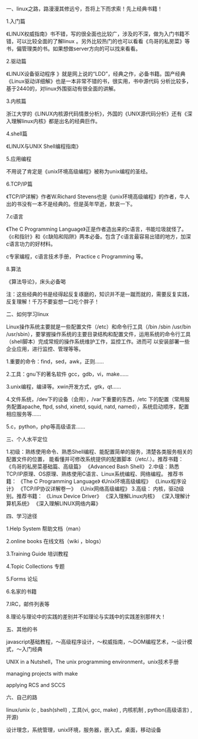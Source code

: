 一、linux之路，路漫漫其修远兮，吾将上下而求索！先上经典书籍！

1.入门篇

《LINUX权威指南》书不错，写的很全面也比较广，涉及的不深，做为入门书籍不错，可以比较全面的了解linux 。另外比较热门的也可以看看《鸟哥的私房菜》等书，偏管理类的书。如果想做server方向的可以找来看看。

2.驱动篇

《LINUX设备驱动程序 》就是网上说的“LDD”，经典之作，必备书籍。国产经典《Linux驱动详细解》也是一本非常不错的书，很实用，书中源代码 分析比较多，基于2440的，对linux外围驱动有很全面的讲解。

3.内核篇

浙江大学的《LINUX内核源代码情景分析》，外国的《UNIX源代码分析》还有《深入理解linux内核》都是出名的经典巨作。

4.shell篇

《LINUX与UNIX Shell编程指南》

5.应用编程

不用说了肯定是《unix环境高级编程》被称为unix编程的圣经。

6.TCP/IP篇

《TCP/IP详解》作者W.Richard Stevens也是《unix环境高级编程》的作者，牛人出的书没有一本不是经典的。但是英年早逝，默哀一下。

7.c语言

《The C Programming Language》正是作者造出来的c语言，书能垃圾就怪了。
《c和指针》和《c缺陷和陷阱》两本必备。包含了c语言最容易出错的地方，加深c语言功力的好材料。

c专家编程，c语言技术手册， Practice c Programming 等。

8.算法

《算法导论》，床头必备喝

注：这些经典的书是经得起反复琢磨的，知识并不是一蹴而就的，需要反复实践，反复理解！千万不要妄想一口吃个胖子！

 

二、如何学习linux

Linux操作系统主要就是一些配置文件（/etc）和命令行工具（/bin /sbin /usr/bin /usr/sbin），要掌握操作系统的主要目录结构和配置文件，运用系统的命令行工具（shell脚本）完成常规的操作系统维护工作，监控工作。进而可 以安装部署一些企业应用，进行监控、管理等等。

1.重要的命令：find，sed，awk，正则……

2.工具：gnu下的著名软件 gcc，gdb，vi，make……

3.unix编程，编译等。xwin开发方式，gtk，qt……

4.文件系统，/dev下的设备（会用），/var下重要的东西，/etc 下的配置（常用服务配置apache, ftpd, sshd, xinetd, squid, natd, named），系统启动顺序，配置相应服务等……

5.c，python，php等高级语言……

 

三、个人水平定位

1.初级：熟练使用命令、熟悉Shell编程、能配置简单的服务，清楚各类服务相关的配置文件的位置， 能看懂并可修改系统提供的配置脚本（/etc/*.*）。推荐书籍：
《鸟哥的私房菜基础篇、高级篇》
《Advanced Bash Shell》
2.中级：熟悉TCP/IP原理、OS原理、熟练使用C语言、Linux系统编程、网络编程。 推荐书籍：
《The C Programming Language》
《Unix环境高级编程》
《Linux程序设计》
《TCP/IP协议详解卷一》
《Unix网络高级编程》
3.高级： 内核，驱动级别。推荐书籍：
《Linux Device Driver》
《深入理解Linux内核》
《深入理解计算机系统》
《深入理解LINUX网络内幕》

 

四、学习途径

1.Help System  帮助文档（man）

2.online books  在线文档（wiki ，blogs）

3.Training Guide   培训教程

4.Topic Collections  专题

5.Forms           论坛

6.名家的书籍

7.IRC，邮件列表等

8.理论与理论中的实践的差别并不如理论与实践中的实践差别那样大！

 

五、其他的书

javascript基础教程，～高级程序设计，～权威指南，～DOM编程艺术，～设计模式，～入门经典

UNIX in a Nutshell，The unix programming environment，unix技术手册

managing projects with make

applying RCS and SCCS

 

六、自己的路

linux/unix (c , bash(shell) , 工具(vi, gcc, make) , 内核机制 , python(高级语言) , 开源)

设计理念，系统管理，unix环境，服务器，嵌入式，桌面，移动设备
